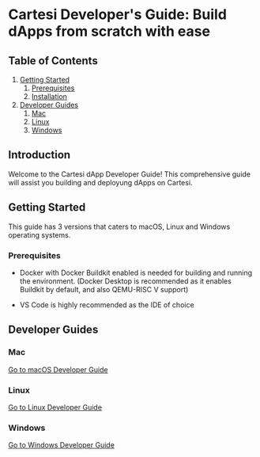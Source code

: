 # Cartesi Developer's Guide: Build dApps from scratch with ease


## Table of Contents

1. [Getting Started](#getting-started)
   1. [Prerequisites](#prerequisites)
   2. [Installation](#installation)
2. [Developer Guides](#developer-guides)
   1. [Mac](/mac/guide.md)
   2. [Linux](/linux/guide.md)
   3. [Windows](/windows/guide.md)

## Introduction

Welcome to the Cartesi dApp Developer Guide! This comprehensive guide will assist you building and deployung dApps on Cartesi.

## Getting Started

This guide has 3 versions that caters to macOS, Linux and Windows operating systems. 

### Prerequisites

- Docker with Docker Buildkit enabled is needed for building and running the environment. (Docker Desktop is recommended as it enables Buildkit by default, and also QEMU-RISC V support)

- VS Code is highly recommended as the IDE of choice

## Developer Guides

### Mac

[Go to macOS Developer Guide](mac/guide.md)

### Linux

[Go to Linux Developer Guide](linux/guide.md)

### Windows

[Go to Windows Developer Guide](windows/guide.md)

